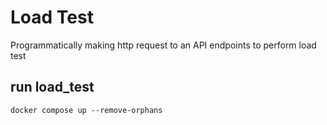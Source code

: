 # Load Test
Programmatically making http request to an API endpoints to perform load test

## run load_test
`docker compose up --remove-orphans`